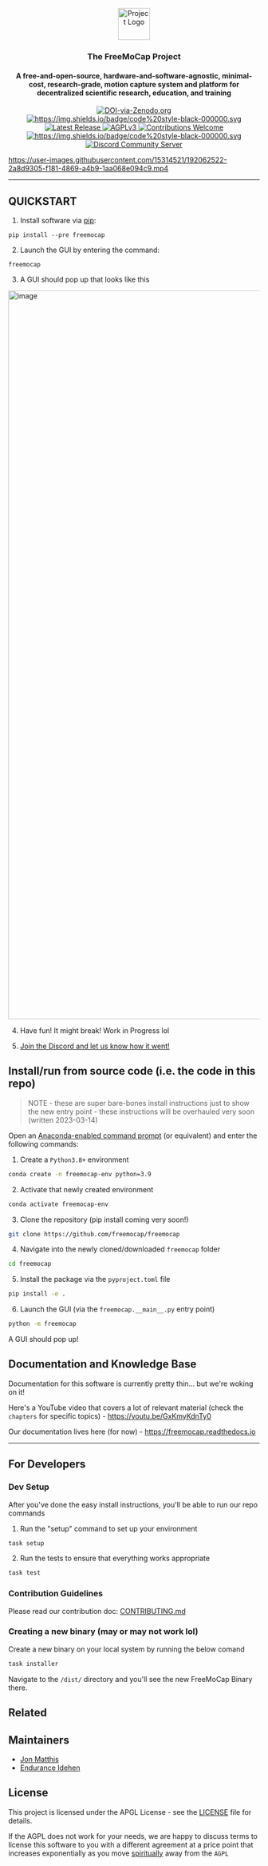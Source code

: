 <p align="center">
    <img src="https://raw.githubusercontent.com/freemocap/freemocap/main/assets/logo/freemocap-logo-black-border.svg" height="64" alt="Project Logo">
</p>

<h3 align="center">The FreeMoCap Project</h3>
<h4 align="center"> A free-and-open-source, hardware-and-software-agnostic, minimal-cost, research-grade, motion capture system and platform for decentralized scientific research, education, and training</h2>


<p align="center">

<a href="https://doi.org/10.5281/zenodo.7233714">
    <img src="https://zenodo.org/badge/DOI/10.5281/zenodo.7233714.svg" alt=DOI-via-Zenodo.org>
  </a>

<a href="https://github.com/psf/black">
    <img alt="https://img.shields.io/badge/code%20style-black-000000.svg" src="https://img.shields.io/badge/code%20style-black-000000.svg">
  </a>

<a href="https://github.com/freemocap/freemocap/releases/latest">
        <img src="https://img.shields.io/github/release/freemocap/freemocap.svg" alt="Latest Release">
    </a>

<a href="https://github.com/freemocap/freemocap/blob/main/LICENSE">
        <img src="https://img.shields.io/badge/license-AGPL-blue.svg" alt="AGPLv3">
    </a>

<a href="https://github.com/freemocap/freemocap/issues">
        <img src="https://img.shields.io/badge/contributions-welcome-ff69b4.svg" alt="Contributions Welcome">
    </a>

<a href="https://github.com/psf/black">
    <img alt="https://img.shields.io/badge/code%20style-black-000000.svg" src="https://img.shields.io/badge/code%20style-black-000000.svg">
  </a>

<a href="https://discord.gg/SgdnzbHDTG">
    <img alt="Discord Community Server" src="https://dcbadge.vercel.app/api/server/SgdnzbHDTG?style=flat">
  </a>


</p>


https://user-images.githubusercontent.com/15314521/192062522-2a8d9305-f181-4869-a4b9-1aa068e094c9.mp4



---
## QUICKSTART

1. Install software via [pip](https://pypi.org/project/freemocap/1.0.0rc0/):
```
pip install --pre freemocap
```

2. Launch the GUI by entering the command:
```
freemocap
``` 

3. A GUI should pop up that looks like this
<img width="1457" alt="image" src="https://github.com/freemocap/freemocap/assets/15314521/90ef7e7b-48f3-4f46-8d4a-5b5bcc3254b3">

4. Have fun! It might break!  Work in Progress lol 

5. [Join the Discord and let us know how it went!](https://discord.gg/nxv5dNTfKT)


## Install/run from source code (i.e. the code in this repo)

> NOTE - these are super bare-bones install instructions just to show the new entry point - these instructions will be overhauled very soon (written 2023-03-14)

Open an [Anaconda-enabled command prompt](https://www.anaconda.org) (or equivalent) and enter the following commands:

1) Create a `Python3.8+` environment 
```bash
conda create -n freemocap-env python=3.9
```

2) Activate that newly created environment
```bash
conda activate freemocap-env
```
3) Clone the repository (pip install coming very soon!)
```bash
git clone https://github.com/freemocap/freemocap
```

4) Navigate into the newly cloned/downloaded `freemocap` folder
```bash
cd freemocap
```

5) Install the package via the `pyproject.toml` file
```bash
pip install -e .
```

6) Launch the GUI (via the `freemocap.__main__.py` entry point)
```bash
python -m freemocap
```

A GUI should pop up! 


## Documentation and Knowledge Base

Documentation for this software is currently pretty thin... but we're woking on it!

Here's a YouTube video that covers a lot of relevant material (check the `chapters` for specific topics) - https://youtu.be/GxKmyKdnTy0

Our documentation lives here (for now) - https://freemocap.readthedocs.io

___


## For Developers

### Dev Setup

After you've done the easy install instructions, you'll be able to run our repo commands

1. Run the "setup" command to set up your environment
```bash
task setup
```
2. Run the tests to ensure that everything works appropriate
```bash
task test
```

### Contribution Guidelines

Please read our contribution doc: [CONTRIBUTING.md](CONTRIBUTING.md)

### Creating a new binary (may or may not work lol)

Create a new binary on your local system by running the below comand
```bash
task installer
```

Navigate to the `/dist/` directory and you'll see the new FreeMoCap Binary there.

## Related

[//]: # (* [project-name]&#40;#&#41; - Project description)

## Maintainers

* [Jon Matthis](https://github.com/jonmatthis)
* [Endurance Idehen](https://github.com/endurance)

## License
This project is licensed under the APGL License - see the [LICENSE](LICENSE) file for details.

If the AGPL does not work for your needs, we are happy to discuss terms to license this software to you with a different agreement at a price point that  increases exponentially as you move [spiritually](https://www.gnu.org/philosophy/open-source-misses-the-point.en.html) away from the `AGPL`

